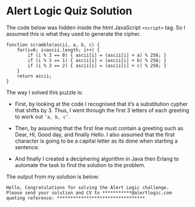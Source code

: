 # Alert Logic Quiz Solution

The code below was hidden inside the html JavaScript `<script>` tag. So I assumed this is what they used to generate the cipher.

```
function scramble(ascii, a, b, c) {
    for(i=0; i<ascii.length; i++) {
        if (i % 3 == 0) { ascii[i] = (ascii[i] + a) % 256; }
        if (i % 3 == 1) { ascii[i] = (ascii[i] + b) % 256; }
        if (i % 3 == 2) { ascii[i] = (ascii[i] + c) % 256; }
    }
    return ascii;
}
```
The way I solved this puzzle is:

* First, by looking at the code I recognised that it’s a substitution cypher that shifts by 3. Thus, I went through the first 3 letters of each greeting to work out `‘a, b, c’`.

* Then, by assuming that the first line must contain a greeting such as Dear, Hi, Good day, and finally Hello. I also assumed that the first character is going to be a capital letter as its done when starting a sentence.

* And finally I created a deciphering algorithm in Java then Erlang to automate the task to find the solution to the problem.

The output from my solution is below:

```
Hello, Congratulations for solving the Alert Logic challenge.
Please send your solution and CV to ***********@alertlogic.com
quoting reference: *********************************
```

